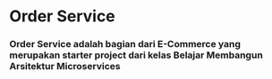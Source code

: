 # Order Service

### Order Service adalah bagian dari E-Commerce yang merupakan starter project dari kelas Belajar Membangun Arsitektur Microservices
